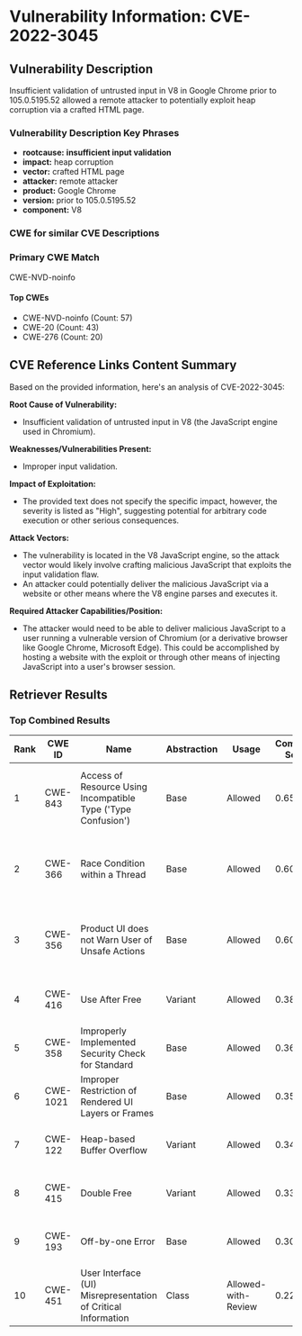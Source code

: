 # Vulnerability Information: CVE-2022-3045

## Vulnerability Description
Insufficient validation of untrusted input in V8 in Google Chrome prior to 105.0.5195.52 allowed a remote attacker to potentially exploit heap corruption via a crafted HTML page.

### Vulnerability Description Key Phrases
- **rootcause:** **insufficient input validation**
- **impact:** heap corruption
- **vector:** crafted HTML page
- **attacker:** remote attacker
- **product:** Google Chrome
- **version:** prior to 105.0.5195.52
- **component:** V8

### CWE for similar CVE Descriptions
### Primary CWE Match
CWE-NVD-noinfo

#### Top CWEs
- CWE-NVD-noinfo (Count: 57)
- CWE-20 (Count: 43)
- CWE-276 (Count: 20)

## CVE Reference Links Content Summary
Based on the provided information, here's an analysis of CVE-2022-3045:

**Root Cause of Vulnerability:**

*   Insufficient validation of untrusted input in V8 (the JavaScript engine used in Chromium).

**Weaknesses/Vulnerabilities Present:**

*   Improper input validation.

**Impact of Exploitation:**

*   The provided text does not specify the specific impact, however, the severity is listed as "High", suggesting potential for arbitrary code execution or other serious consequences.

**Attack Vectors:**

*   The vulnerability is located in the V8 JavaScript engine, so the attack vector would likely involve crafting malicious JavaScript that exploits the input validation flaw.
*   An attacker could potentially deliver the malicious JavaScript via a website or other means where the V8 engine parses and executes it.

**Required Attacker Capabilities/Position:**

*   The attacker would need to be able to deliver malicious JavaScript to a user running a vulnerable version of Chromium (or a derivative browser like Google Chrome, Microsoft Edge). This could be accomplished by hosting a website with the exploit or through other means of injecting JavaScript into a user's browser session.

## Retriever Results

### Top Combined Results

| Rank | CWE ID | Name | Abstraction | Usage | Combined Score | Retrievers | Individual Scores |
|------|--------|------|-------------|-------|---------------|------------|-------------------|
| 1 | CWE-843 | Access of Resource Using Incompatible Type ('Type Confusion') | Base | Allowed | 0.6569 | dense, sparse, graph | dense: 0.571, sparse: 0.214, graph: 0.696 |
| 2 | CWE-366 | Race Condition within a Thread | Base | Allowed | 0.6079 | dense, sparse, graph | dense: 0.539, sparse: 0.215, graph: 0.601 |
| 3 | CWE-356 | Product UI does not Warn User of Unsafe Actions | Base | Allowed | 0.6020 | dense, sparse, graph | dense: 0.566, sparse: 0.179, graph: 0.605 |
| 4 | CWE-416 | Use After Free | Variant | Allowed | 0.3884 | dense, sparse | dense: 0.587, sparse: 0.222 |
| 5 | CWE-358 | Improperly Implemented Security Check for Standard | Base | Allowed | 0.3668 | dense, sparse | dense: 0.539, sparse: 0.169 |
| 6 | CWE-1021 | Improper Restriction of Rendered UI Layers or Frames | Base | Allowed | 0.3581 | dense, sparse | dense: 0.553, sparse: 0.142 |
| 7 | CWE-122 | Heap-based Buffer Overflow | Variant | Allowed | 0.3471 | dense, sparse | dense: 0.535, sparse: 0.189 |
| 8 | CWE-415 | Double Free | Variant | Allowed | 0.3335 | sparse, graph | sparse: 0.147, graph: 0.776 |
| 9 | CWE-193 | Off-by-one Error | Base | Allowed | 0.3033 | sparse, graph | sparse: 0.154, graph: 0.602 |
| 10 | CWE-451 | User Interface (UI) Misrepresentation of Critical Information | Class | Allowed-with-Review | 0.2206 | dense, sparse | dense: 0.566, sparse: 0.162 |

